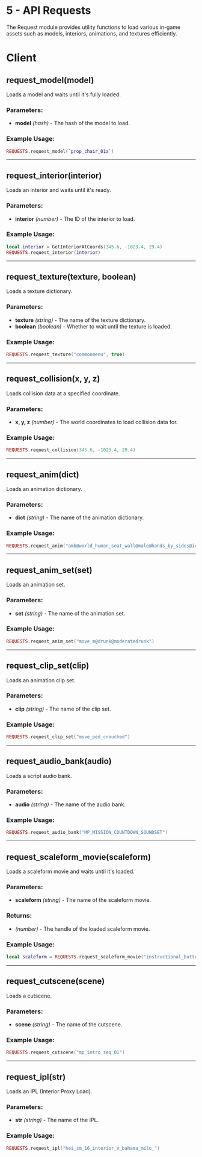 # 5 - API Requests

The Request module provides utility functions to load various in-game assets such as models, interiors, animations, and textures efficiently.

# Client

## request_model(model)
Loads a model and waits until it's fully loaded.

### Parameters:
- **model** *(hash)* - The hash of the model to load.

### Example Usage:
```lua
REQUESTS.request_model(`prop_chair_01a`)
```

---

## request_interior(interior)
Loads an interior and waits until it's ready.

### Parameters:
- **interior** *(number)* - The ID of the interior to load.

### Example Usage:
```lua
local interior = GetInteriorAtCoords(345.6, -1023.4, 29.4)
REQUESTS.request_interior(interior)
```

---

## request_texture(texture, boolean)
Loads a texture dictionary.

### Parameters:
- **texture** *(string)* - The name of the texture dictionary.
- **boolean** *(boolean)* - Whether to wait until the texture is loaded.

### Example Usage:
```lua
REQUESTS.request_texture("commonmenu", true)
```

---

## request_collision(x, y, z)
Loads collision data at a specified coordinate.

### Parameters:
- **x, y, z** *(number)* - The world coordinates to load collision data for.

### Example Usage:
```lua
REQUESTS.request_collision(345.6, -1023.4, 29.4)
```

---

## request_anim(dict)
Loads an animation dictionary.

### Parameters:
- **dict** *(string)* - The name of the animation dictionary.

### Example Usage:
```lua
REQUESTS.request_anim("amb@world_human_seat_wall@male@hands_by_sides@idle_a")
```

---

## request_anim_set(set)
Loads an animation set.

### Parameters:
- **set** *(string)* - The name of the animation set.

### Example Usage:
```lua
REQUESTS.request_anim_set("move_m@drunk@moderatedrunk")
```

---

## request_clip_set(clip)
Loads an animation clip set.

### Parameters:
- **clip** *(string)* - The name of the clip set.

### Example Usage:
```lua
REQUESTS.request_clip_set("move_ped_crouched")
```

---

## request_audio_bank(audio)
Loads a script audio bank.

### Parameters:
- **audio** *(string)* - The name of the audio bank.

### Example Usage:
```lua
REQUESTS.request_audio_bank("MP_MISSION_COUNTDOWN_SOUNDSET")
```

---

## request_scaleform_movie(scaleform)
Loads a scaleform movie and waits until it's loaded.

### Parameters:
- **scaleform** *(string)* - The name of the scaleform movie.

### Returns:
- *(number)* - The handle of the loaded scaleform movie.

### Example Usage:
```lua
local scaleform = REQUESTS.request_scaleform_movie("instructional_buttons")
```

---

## request_cutscene(scene)
Loads a cutscene.

### Parameters:
- **scene** *(string)* - The name of the cutscene.

### Example Usage:
```lua
REQUESTS.request_cutscene("mp_intro_seq_01")
```

---

## request_ipl(str)
Loads an IPL (Interior Proxy Load).

### Parameters:
- **str** *(string)* - The name of the IPL.

### Example Usage:
```lua
REQUESTS.request_ipl("hei_sm_16_interior_v_bahama_milo_")
```

